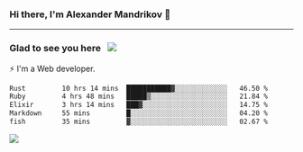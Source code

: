 ### Hi there, I'm Alexander Mandrikov 👋

- - -

### Glad to see you here &nbsp; ![](https://komarev.com/ghpvc/?username=nunsez&color=blue&label=visitors)

⚡ I'm a Web developer.

<!--✨ My GitHub <a href="https://nunsez.github.io/" target="_blank">resume link</a>-->

<!--
**nunsez/nunsez** is a ✨ _special_ ✨ repository because its `README.md` (this file) appears on your GitHub profile.

Here are some ideas to get you started:

- 🔭 I’m currently working on ...
- 🌱 I’m currently learning ...
- 👯 I’m looking to collaborate on ...
- 🤔 I’m looking for help with ...
- 💬 Ask me about ...
- 📫 How to reach me: ...
- 😄 Pronouns: ...
- ⚡ Fun fact: ...
-->


<!--START_SECTION:waka-->

```txt
Rust         10 hrs 14 mins  ███████████▓░░░░░░░░░░░░░   46.50 %
Ruby         4 hrs 48 mins   █████▒░░░░░░░░░░░░░░░░░░░   21.84 %
Elixir       3 hrs 14 mins   ███▓░░░░░░░░░░░░░░░░░░░░░   14.75 %
Markdown     55 mins         █░░░░░░░░░░░░░░░░░░░░░░░░   04.20 %
fish         35 mins         ▓░░░░░░░░░░░░░░░░░░░░░░░░   02.67 %
```

<!--END_SECTION:waka-->


<span>
<!-- <img height="160em" src="https://github-readme-stats-nunsez.vercel.app/api?username=nunsez&show_icons=true&count_private=true&hide_border=true&hide=issues" /> -->
<img src="https://github-readme-stats-nunsez.vercel.app/api/top-langs/?username=nunsez&layout=compact&hide_border=true" />
</span>


<!--
[![willianrod's wakatime stats](https://github-readme-stats.vercel.app/api/wakatime?username=nunsez&hide_border=true)](https://github.com/anuraghazra/github-readme-stats)
-->
